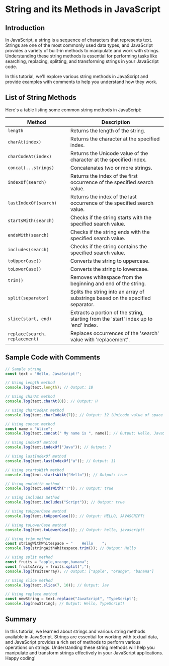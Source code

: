 # String and its Methods in JavaScript

## Introduction

In JavaScript, a string is a sequence of characters that represents text. Strings are one of the most commonly used data types, and JavaScript provides a variety of built-in methods to manipulate and work with strings. Understanding these string methods is essential for performing tasks like searching, replacing, splitting, and transforming strings in your JavaScript code. 

In this tutorial, we'll explore various string methods in JavaScript and provide examples with comments to help you understand how they work.

## List of String Methods

Here's a table listing some common string methods in JavaScript:

| Method                | Description                                                                           |
| --------------------- | ------------------------------------------------------------------------------------- |
| `length`              | Returns the length of the string.                                                     |
| `charAt(index)`       | Returns the character at the specified index.                                        |
| `charCodeAt(index)`   | Returns the Unicode value of the character at the specified index.                   |
| `concat(...strings)`  | Concatenates two or more strings.                                                     |
| `indexOf(search)`     | Returns the index of the first occurrence of the specified search value.             |
| `lastIndexOf(search)` | Returns the index of the last occurrence of the specified search value.              |
| `startsWith(search)`  | Checks if the string starts with the specified search value.                          |
| `endsWith(search)`    | Checks if the string ends with the specified search value.                            |
| `includes(search)`    | Checks if the string contains the specified search value.                             |
| `toUpperCase()`       | Converts the string to uppercase.                                                     |
| `toLowerCase()`       | Converts the string to lowercase.                                                     |
| `trim()`              | Removes whitespace from the beginning and end of the string.                          |
| `split(separator)`    | Splits the string into an array of substrings based on the specified separator.      |
| `slice(start, end)`   | Extracts a portion of the string, starting from the 'start' index up to 'end' index. |
| `replace(search, replacement)` | Replaces occurrences of the 'search' value with 'replacement'.                      |

## Sample Code with Comments

```javascript
// Sample string
const text = "Hello, JavaScript!";

// Using length method
console.log(text.length); // Output: 18

// Using charAt method
console.log(text.charAt(0)); // Output: H

// Using charCodeAt method
console.log(text.charCodeAt(7)); // Output: 32 (Unicode value of space character)

// Using concat method
const name = "Alice";
console.log(text.concat(" My name is ", name)); // Output: Hello, JavaScript! My name is Alice

// Using indexOf method
console.log(text.indexOf("Java")); // Output: 7

// Using lastIndexOf method
console.log(text.lastIndexOf("a")); // Output: 11

// Using startsWith method
console.log(text.startsWith("Hello")); // Output: true

// Using endsWith method
console.log(text.endsWith("!")); // Output: true

// Using includes method
console.log(text.includes("Script")); // Output: true

// Using toUpperCase method
console.log(text.toUpperCase()); // Output: HELLO, JAVASCRIPT!

// Using toLowerCase method
console.log(text.toLowerCase()); // Output: hello, javascript!

// Using trim method
const stringWithWhitespace = "    Hello    ";
console.log(stringWithWhitespace.trim()); // Output: Hello

// Using split method
const fruits = "apple,orange,banana";
const fruitsArray = fruits.split(",");
console.log(fruitsArray); // Output: ["apple", "orange", "banana"]

// Using slice method
console.log(text.slice(7, 10)); // Output: Jav

// Using replace method
const newString = text.replace("JavaScript", "TypeScript");
console.log(newString); // Output: Hello, TypeScript!
```

## Summary

In this tutorial, we learned about strings and various string methods available in JavaScript. Strings are essential for working with textual data, and JavaScript provides a rich set of methods to perform various operations on strings. 
Understanding these string methods will help you manipulate and transform strings effectively in your JavaScript applications. Happy coding!